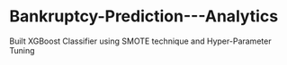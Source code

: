 # Bankruptcy-Prediction---Analytics
Built XGBoost Classifier using SMOTE technique and Hyper-Parameter Tuning
